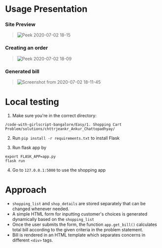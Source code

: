 # Usage Presentation

<!-- Screenshots here -->
### Site Preview
> ![Peek 2020-07-02 18-15](https://user-images.githubusercontent.com/39518771/86363747-e87e6280-bc94-11ea-9aef-8433f4f809b3.gif)

### Creating an order
> ![Peek 2020-07-02 18-09](https://user-images.githubusercontent.com/39518771/86363724-e2888180-bc94-11ea-9439-8d2143cfdf06.gif)

### Generated bill
> ![Screenshot from 2020-07-02 18-11-45](https://user-images.githubusercontent.com/39518771/86363756-eae0bc80-bc94-11ea-985f-04f3d5307154.png)


# Local testing

1. Make sure you're in the correct directory:

```
/code-with-girlscript-bangalore/Easy/1. Shopping Cart Problem/solutions/chttrjeankr_Ankur_Chattopadhyay/
```

2. Run `pip install -r requirements.txt` to install Flask

3. Run flask app by

```
export FLASK_APP=app.py
flask run
```

4. Go to `127.0.0.1:5000` to use the shopping app

# Approach

- `shopping_list` and `shop_details` are stored separately that can be changed whenever needed.
- A simple HTML form for inputting customer's choices is generated dynamically based on the `shopping_list`
- Once the user submits the form, the function `app.get_bill()` calculates total bill according to the given criteria in the problem statement.
- Bill is rendered in an HTML template which separates concerns in different `<div>` tags.
